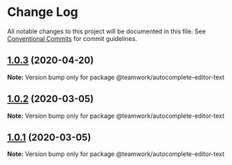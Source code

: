 # Change Log

All notable changes to this project will be documented in this file.
See [Conventional Commits](https://conventionalcommits.org) for commit guidelines.

## [1.0.3](https://github.com/Teamwork/autocomplete/compare/@teamwork/autocomplete-editor-text@1.0.2...@teamwork/autocomplete-editor-text@1.0.3) (2020-04-20)

**Note:** Version bump only for package @teamwork/autocomplete-editor-text





## [1.0.2](https://github.com/Teamwork/autocomplete/compare/@teamwork/autocomplete-editor-text@1.0.1...@teamwork/autocomplete-editor-text@1.0.2) (2020-03-05)

**Note:** Version bump only for package @teamwork/autocomplete-editor-text





## [1.0.1](https://github.com/Teamwork/autocomplete/compare/@teamwork/autocomplete-editor-text@1.0.0...@teamwork/autocomplete-editor-text@1.0.1) (2020-03-05)

**Note:** Version bump only for package @teamwork/autocomplete-editor-text
